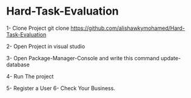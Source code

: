 # Hard-Task-Evaluation

1- Clone Project
  git clone https://github.com/alishawkymohamed/Hard-Task-Evaluation
  
2- Open Project in visual studio

3- Open Package-Manager-Console and write this command
  update-database
  
4- Run The project

5- Register a User
6- Check Your Business.
